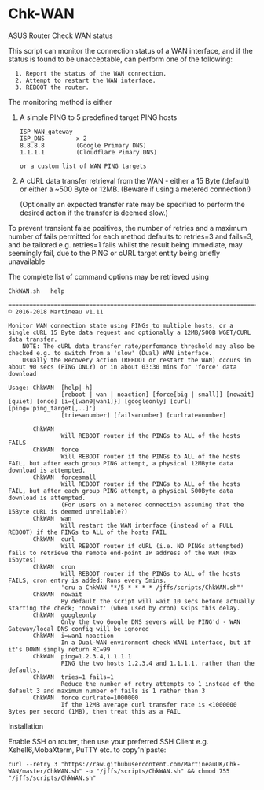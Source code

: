 # Chk-WAN
ASUS Router Check WAN status


This script can monitor the connection status of a WAN interface, and if the status is found to be unacceptable, can perform one of the following:

      1. Report the status of the WAN connection.
      2. Attempt to restart the WAN interface.
      3. REBOOT the router.
  
The monitoring method is either

1.	A simple PING to 5 predefined target PING hosts

		ISP WAN_gateway
		ISP_DNS 		x 2
		8.8.8.8			(Google Primary DNS)
		1.1.1.1			(Cloudflare Pimary DNS)
		
		or a custom list of WAN PING targets

2.	A cURL data transfer retrieval from the WAN - either a 15 Byte (default) or either a ~500 Byte or 12MB. 
    (Beware if using a metered connection!)

    (Optionally an expected transfer rate may be specified to perform the desired action if the transfer is deemed slow.)

  To prevent transient false positives, the number of retries and a maximum number of fails permitted for each method defaults to       retries=3 and fails=3, and be tailored
  e.g. retries=1 fails whilst the result being immediate, may seemingly fail, due to the PING or cURL target entity being briefly   unavailable 

The complete list of command options may be retrieved using
  
  	ChkWAN.sh   help

	============================================================================================ © 2016-2018 Martineau v1.11

	Monitor WAN connection state using PINGs to multiple hosts, or a single cURL 15 Byte data request and optionally a 12MB/500B WGET/CURL data transfer.
		NOTE: The cURL data transfer rate/perfomance threshold may also be checked e.g. to switch from a 'slow' (Dual) WAN interface.
		Usually the Recovery action (REBOOT or restart the WAN) occurs in about 90 secs (PING ONLY) or in about 03:30 mins for 'force' data download

	Usage: ChkWAN  [help|-h]
	               [reboot | wan | noaction] [force[big | small]] [nowait] [quiet] [once] [i={[wan0|wan1]}] [googleonly] [curl] [ping='ping_target[,..]'] 
                   [tries=number] [fails=number] [curlrate=number]

           ChkWAN
                   Will REBOOT router if the PINGs to ALL of the hosts FAILS
           ChkWAN  force
                   Will REBOOT router if the PINGs to ALL of the hosts FAIL, but after each group PING attempt, a physical 12MByte data download is attempted.
           ChkWAN  forcesmall
                   Will REBOOT router if the PINGs to ALL of the hosts FAIL, but after each group PING attempt, a physical 500Byte data download is attempted.
                   (For users on a metered connection assuming that the 15Byte cURL is deemed unreliable?)
           ChkWAN  wan
                   Will restart the WAN interface (instead of a FULL REBOOT) if the PINGs to ALL of the hosts FAIL
           ChkWAN  curl
                   Will REBOOT router if cURL (i.e. NO PINGs attempted) fails to retrieve the remote end-point IP address of the WAN (Max 15bytes)
           ChkWAN  cron
                   Will REBOOT router if the PINGs to ALL of the hosts FAILS, cron entry is added: Runs every 5mins.
                   'cru a ChkWAN "*/5 * * * * /jffs/scripts/ChkWAN.sh"'
           ChkWAN  nowait
                   By default the script will wait 10 secs before actually starting the check; 'nowait' (when used by cron) skips this delay.
           ChkWAN  googleonly
                   Only the two Google DNS severs will be PING'd - WAN Gateway/local DNS config will be ignored
           ChkWAN  i=wan1 noaction
                   In a Dual-WAN environment check WAN1 interface, but if it's DOWN simply return RC=99
           ChkWAN  ping=1.2.3.4,1.1.1.1
                   PING the two hosts 1.2.3.4 and 1.1.1.1, rather than the defaults.
           ChkWAN  tries=1 fails=1
                   Reduce the number of retry attempts to 1 instead of the default 3 and maximum number of fails is 1 rather than 3
           ChkWAN  force curlrate=1000000
                   If the 12MB average curl transfer rate is <1000000 Bytes per second (1MB), then treat this as a FAIL


Installation

Enable SSH on router, then use your preferred SSH Client e.g. Xshell6,MobaXterm, PuTTY etc. to copy'n'paste:

	curl --retry 3 "https://raw.githubusercontent.com/MartineauUK/Chk-WAN/master/ChkWAN.sh" -o "/jffs/scripts/ChkWAN.sh" && chmod 755 "/jffs/scripts/ChkWAN.sh"


